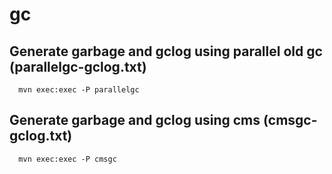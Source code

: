 # gc

## Generate garbage and gclog using parallel old gc (parallelgc-gclog.txt)
```
  mvn exec:exec -P parallelgc
```

## Generate garbage and gclog using cms (cmsgc-gclog.txt)
```
  mvn exec:exec -P cmsgc
```

